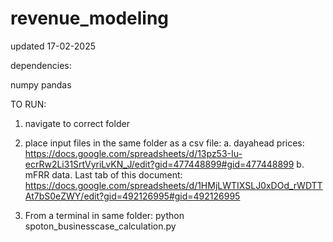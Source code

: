 # revenue_modeling

updated 17-02-2025

dependencies:

numpy
pandas

TO RUN:
1. navigate to correct folder
2. place input files in the same folder as a csv file:
 a. dayahead prices:
      https://docs.google.com/spreadsheets/d/13pz53-Iu-ecrRw2Li31SrtVyriLvKN_J/edit?gid=477448899#gid=477448899
   b. mFRR data. Last tab of this document:
       https://docs.google.com/spreadsheets/d/1HMjLWTIXSLJ0xDOd_rWDTTAt7bS0eZWY/edit?gid=492126995#gid=492126995
   
3. From a terminal in same folder:
   python spoton_businesscase_calculation.py
